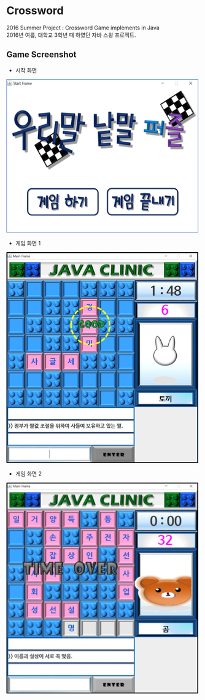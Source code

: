 <bold><h1>Crossword</h1></bold>
2016 Summer Project : Crossword Game implements in Java<br>
2016년 여름, 대학교 3학년 때 하였던 자바 스윙 프로젝트.

<bold><h2>Game Screenshot</h2></bold>

- 시작 화면
<img src="./README_Image/game1_Image.png" width="500" height="400"/>

- 게임 화면 1
<img src="./README_Image/game2_Image.png" width="500" height="550"/>

- 게임 화면 2
<img src="./README_Image/game3_Image.png" width="500" height="550"/>
